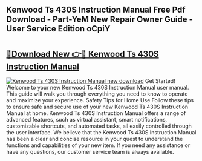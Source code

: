 ## Kenwood Ts 430S Instruction Manual Free Pdf Download - Part-YeM New Repair Owner Guide - User Service Edition oCpiY

# <h2><a href="http://bc69688.oget.top/?id=Kenwood+Ts+430S+Instruction+Manual">🔗Download New 👉🔴 Kenwood Ts 430S Instruction Manual</a></h2>

[![Kenwood Ts 430S Instruction Manual new download](https://i.imgur.com/5g1atiW.png)](http://bc69688.oget.top/?id=Kenwood+Ts+430S+Instruction+Manual)
Get Started! Welcome to your new Kenwood Ts 430S Instruction Manual user manual. This guide will walk you through everything you need to know to operate and maximize your experience. Safety Tips for Home Use Follow these tips to ensure safe and secure use of your new Kenwood Ts 430S Instruction Manual at home. Kenwood Ts 430S Instruction Manual offers a range of advanced features, such as virtual assistant, smart notifications, customizable shortcuts, and automated tasks, all easily controlled through the user interface. We believe that the Kenwood Ts 430S Instruction Manual has been a clear and concise resource in your quest to understand the functions and capabilities of your new item. If you need any assistance or have any questions, our customer service team is always available.
